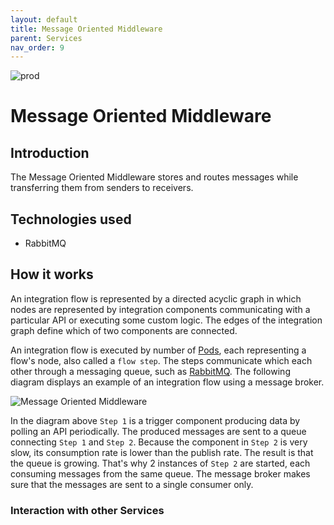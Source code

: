 ```yaml
---
layout: default
title: Message Oriented Middleware
parent: Services
nav_order: 9
---
```

<!-- Description Guidelines

Please note:
Use the full links to reference other files or images! Relative links will not work under our theme settings settings.
-->

<!-- please choose the appropriate batch and delete/comment the others  -->
![prod](https://img.shields.io/badge/Status-Production-brightgreen.svg)


# **Message Oriented Middleware** <!-- make sure spelling is consistent with other sources and within this document -->

## Introduction
<!-- 2 sentences: what does it do and how -->

The Message Oriented Middleware stores and routes messages while transferring them from senders to receivers.

## Technologies used
<!-- please name and elaborate on other technologies or standards the service uses -->
- RabbitMQ

## How it works

<!-- describe core functionalities and underlying concepts in more detail -->
An integration flow is represented by a directed acyclic graph in which
nodes are represented by integration components communicating with a
particular API or executing some custom logic. The edges of the
integration graph define which of two components are connected.

An integration flow is executed by number of [Pods](https://kubernetes.io/docs/concepts/workloads/pods/pod/),
each representing a flow's node, also called a `flow step`. The steps
communicate which each other through a messaging queue, such as [RabbitMQ](https://www.rabbitmq.com/).
The following diagram displays an example of an integration flow using
a message broker.

![Message Oriented Middleware](Assets/MessageOrientedMiddleware.png)

In the diagram above `Step 1` is a trigger component producing data by
polling an API periodically. The produced messages are sent to a queue
connecting `Step 1` and `Step 2`. Because the component in `Step 2` is
very slow, its consumption rate is lower than the publish rate. The
result is that the queue is growing. That's why 2 instances of `Step 2`
are started, each consuming messages from the same queue. The message
broker makes sure that the messages are sent to a single consumer only.

### Interaction with other Services
<!-- list and link the services this one interacts with and describe each interaction briefly (1-2 sentences) -->
